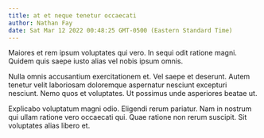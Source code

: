 ```yaml
---
title: at et neque tenetur occaecati
author: Nathan Fay
date: Sat Mar 12 2022 00:48:25 GMT-0500 (Eastern Standard Time)
---
```

Maiores et rem ipsum voluptates qui vero. In sequi odit ratione magni. Quidem quis saepe iusto alias vel nobis ipsum omnis.

 Nulla omnis accusantium exercitationem et. Vel saepe et deserunt. Autem tenetur velit laboriosam doloremque aspernatur nesciunt excepturi nesciunt. Nemo quos et voluptates. Ut possimus unde asperiores beatae ut.

 Explicabo voluptatum magni odio. Eligendi rerum pariatur. Nam in nostrum qui ullam ratione vero occaecati qui. Quae ratione non rerum suscipit. Sit voluptates alias libero et.